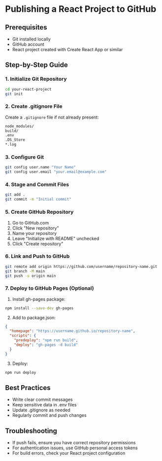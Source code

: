 # Publishing a React Project to GitHub

## Prerequisites
- Git installed locally
- GitHub account
- React project created with Create React App or similar

## Step-by-Step Guide

### 1. Initialize Git Repository
```bash
cd your-react-project
git init
```

### 2. Create .gitignore File
Create a `.gitignore` file if not already present:
```bash
node_modules/
build/
.env
.DS_Store
*.log
```

### 3. Configure Git
```bash
git config user.name "Your Name"
git config user.email "your.email@example.com"
```

### 4. Stage and Commit Files
```bash
git add .
git commit -m "Initial commit"
```

### 5. Create GitHub Repository
1. Go to GitHub.com
2. Click "New repository"
3. Name your repository
4. Leave "Initialize with README" unchecked
5. Click "Create repository"

### 6. Link and Push to GitHub
```bash
git remote add origin https://github.com/username/repository-name.git
git branch -M main
git push -u origin main
```

### 7. Deploy to GitHub Pages (Optional)

1. Install gh-pages package:
```bash
npm install --save-dev gh-pages
```

2. Add to package.json:
```json
{
  "homepage": "https://username.github.io/repository-name",
  "scripts": {
    "predeploy": "npm run build",
    "deploy": "gh-pages -d build"
  }
}
```

3. Deploy:
```bash
npm run deploy
```

## Best Practices
- Write clear commit messages
- Keep sensitive data in .env files
- Update .gitignore as needed
- Regularly commit and push changes

## Troubleshooting
- If push fails, ensure you have correct repository permissions
- For authentication issues, use GitHub personal access tokens
- For build errors, check your React project configuration
